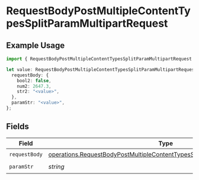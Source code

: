 # RequestBodyPostMultipleContentTypesSplitParamMultipartRequest

## Example Usage

```typescript
import { RequestBodyPostMultipleContentTypesSplitParamMultipartRequest } from "openapi/sdk/models/operations";

let value: RequestBodyPostMultipleContentTypesSplitParamMultipartRequest = {
  requestBody: {
    bool2: false,
    num2: 2647.3,
    str2: "<value>",
  },
  paramStr: "<value>",
};
```

## Fields

| Field                                                                                                                                                                               | Type                                                                                                                                                                                | Required                                                                                                                                                                            | Description                                                                                                                                                                         |
| ----------------------------------------------------------------------------------------------------------------------------------------------------------------------------------- | ----------------------------------------------------------------------------------------------------------------------------------------------------------------------------------- | ----------------------------------------------------------------------------------------------------------------------------------------------------------------------------------- | ----------------------------------------------------------------------------------------------------------------------------------------------------------------------------------- |
| `requestBody`                                                                                                                                                                       | [operations.RequestBodyPostMultipleContentTypesSplitParamMultipartRequestBody](../../../sdk/models/operations/requestbodypostmultiplecontenttypessplitparammultipartrequestbody.md) | :heavy_check_mark:                                                                                                                                                                  | N/A                                                                                                                                                                                 |
| `paramStr`                                                                                                                                                                          | *string*                                                                                                                                                                            | :heavy_check_mark:                                                                                                                                                                  | N/A                                                                                                                                                                                 |